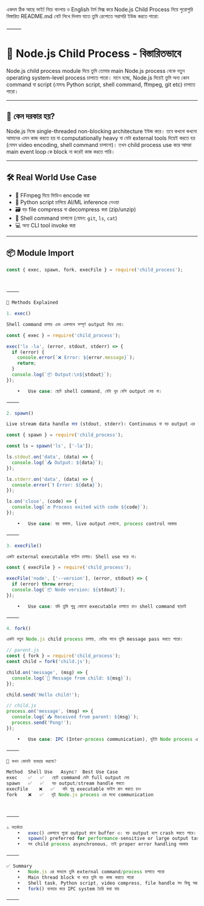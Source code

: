 একদম ঠিক আছে ভাই! নিচে বাংলায় ও English টার্ম মিক্স করে Node.js Child Process নিয়ে পুরোপুরি বিস্তারিত README.md নোট লিখে দিলাম যাতে তুমি রেপোতে সরাসরি ইউজ করতে পারো:

⸻



# 🧠 Node.js Child Process - বিস্তারিতভাবে

Node.js child process module দিয়ে তুমি তোমার main Node.js process থেকে নতুন operating system-level process চালাতে পারো। মানে হচ্ছে, Node.js দিয়েই তুমি অন্য কোন command বা script (যেমনঃ Python script, shell command, ffmpeg, git etc) চালাতে পারো।

---

## 🤔 কেন দরকার হয়?

Node.js নিজে single-threaded non-blocking architecture ইউজ করে। তবে কখনো কখনো আমাদের এমন কাজ করতে হয় যা computationally heavy বা যেটা external tools দিয়েই করতে হয় (যেমন video encoding, shell command চালানো)। তখন child process use করে আমরা main event loop কে block না করেই কাজ করতে পারি।

---

## 🛠️ Real World Use Case

- 🔄 FFmpeg দিয়ে ভিডিও encode করা
- 🧪 Python script চালিয়ে AI/ML inference নেওয়া
- 🗃️ বড় file compress বা decompress করা (zip/unzip)
- 🐚 Shell command চালানো (যেমন: `git`, `ls`, `cat`)
- 💻 অন্য CLI tool invoke করা

---

## 📦 Module Import

```js
const { exec, spawn, fork, execFile } = require('child_process');



⸻

🔧 Methods Explained

1. exec()

Shell command চালায় এবং একসাথে সম্পূর্ণ output দিয়ে দেয়।

const { exec } = require('child_process');

exec('ls -la', (error, stdout, stderr) => {
  if (error) {
    console.error(`❌ Error: ${error.message}`);
    return;
  }
  console.log(`📦 Output:\n${stdout}`);
});

	•	Use case: ছোট shell command, যেটা খুব বেশি output দেয় না।

⸻

2. spawn()

Live stream data handle করে (stdout, stderr)। Continuous বা বড় output এর জন্য ভাল।

const { spawn } = require('child_process');

const ls = spawn('ls', ['-la']);

ls.stdout.on('data', (data) => {
  console.log(`📤 Output: ${data}`);
});

ls.stderr.on('data', (data) => {
  console.error(`❗ Error: ${data}`);
});

ls.on('close', (code) => {
  console.log(`🔚 Process exited with code ${code}`);
});

	•	Use case: বড় কমান্ড, live output দেখানো, process control দরকার

⸻

3. execFile()

একটা external executable ফাইল চালায়। Shell use করে না।

const { execFile } = require('child_process');

execFile('node', ['--version'], (error, stdout) => {
  if (error) throw error;
  console.log(`📦 Node version: ${stdout}`);
});

	•	Use case: যদি তুমি শুধু কোনো executable চালাতে চাও shell command ছাড়াই

⸻

4. fork()

একটা নতুন Node.js child process চালায়, যেটার সাথে তুমি message pass করতে পারো।

// parent.js
const { fork } = require('child_process');
const child = fork('child.js');

child.on('message', (msg) => {
  console.log(`📨 Message from child: ${msg}`);
});

child.send('Hello child!');

// child.js
process.on('message', (msg) => {
  console.log(`📥 Received from parent: ${msg}`);
  process.send('Pong!');
});

	•	Use case: IPC (Inter-process communication), দুইটা Node process এ message pass

⸻

📌 কখন কোনটা ব্যবহার করবো?

Method	Shell Use	Async?	Best Use Case
exec	✅	✅	ছোট command যেটা full output দেয়
spawn	✅	✅	বড় output/stream handle করতে
execFile	❌	✅	যদি শুধু executable ফাইল রান করতে চাও
fork	❌	✅	দুই Node.js process এর মধ্যে communication



⸻

⚠️ সতর্কতা
	•	exec() একসাথে পুরো output রাখে buffer এ। বড় output হলে crash করতে পারে।
	•	spawn() preferred for performance-sensitive or large output task
	•	সব child process asynchronous, তাই proper error handling দরকার

⸻

✅ Summary
	•	Node.js এর মাধ্যমে তুমি external command/process চালাতে পারো
	•	Main thread block না করে তুমি বড় কাজ করাতে পারো
	•	Shell task, Python script, video compress, file handle সব কিছু সম্ভব
	•	fork() ব্যবহার করে IPC system তৈরি করা যায়

⸻
